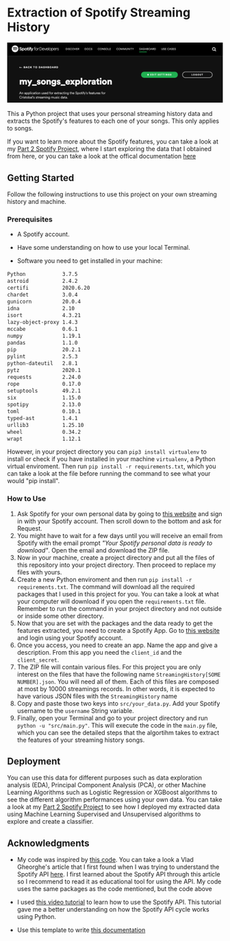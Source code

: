 # Extraction of Spotify Streaming History

![spotify_app_screenshot](img/spotify_app_web_screenshot.png)

This a Python project that uses your personal streaming history data and extracts the Spotify's features to each one of your songs. This only applies to songs. 

If you want to learn more about the Spotify features, you can take a look at my [Part 2 Spotify Project](https://github.com/cristobalza/spotify_my_songs_classifier), where I start exploring the data that I obtained from here, or you can take a look at the offical documentation [here](https://developer.spotify.com/documentation/web-api/reference/tracks/get-audio-features/)

## Getting Started

Follow the following instructions to use this project on your own streaming history and machine.

### Prerequisites

- A Spotify account.

- Have some understanding on how to use your local Terminal.

- Software you need to get installed in your machine:

```
Python            3.7.5
astroid           2.4.2
certifi           2020.6.20
chardet           3.0.4
gunicorn          20.0.4
idna              2.10
isort             4.3.21
lazy-object-proxy 1.4.3
mccabe            0.6.1
numpy             1.19.1
pandas            1.1.0
pip               20.2.1
pylint            2.5.3
python-dateutil   2.8.1
pytz              2020.1
requests          2.24.0
rope              0.17.0
setuptools        49.2.1
six               1.15.0
spotipy           2.13.0
toml              0.10.1
typed-ast         1.4.1
urllib3           1.25.10
wheel             0.34.2
wrapt             1.12.1
```

However, in your project directory you can `pip3 install virtualenv` to install or check if you have installed in your machine `virtualenv`, a Python virtual enviroment. Then run `pip install -r requirements.txt`, which you can take a look at the file before running the command to see what your would "pip install".

### How to Use

1. Ask Spotify for your own personal data by going to [this website](https://www.spotify.com/uk/account/privacy/) and sign in with your Spotify account. Then scroll down to the bottom and ask for Request.
2. You might have to wait for a few days until you will receive an email from Spotify with the email prompt *"Your Spotify personal data is ready to download"*. Open the email and download the ZIP file.
4. Now in your machine, create a project directory and put all the files of this repository into your project directory. Then proceed to replace my files with yours.
5. Create a new Python enviroment and then run `pip install -r requirements.txt`. The command will download all the required packages that I used in this project for you. You can take a look at what your computer will download if you open the `requirements.txt` file. Remember to run the command in your project directory and not outside or inside some other directory.
6. Now that you are set with the packages and the data ready to get the features extracted, you need to create a Spotify App. Go to [this website](https://developer.spotify.com/dashboard/login) and login using your Spotify account.
7. Once you access, you need to create an app. Name the app and give a description. From this app you need the `client_id` and the `client_secret`. 
3. The ZIP file will contain various files. For this project you are only interest on the files that have the following name `StreamingHistory[SOME NUMBER].json`. You will need all of them. Each of this files are composed at most by 10000 streamings records. In other words, it is expected to have various JSON files with the `StreamingHistory` name
8. Copy and paste those two keys into `src/your_data.py`. Add your Spotify username to the `username` String variable.
9. Finally, open your Terminal and go to your project directory and run `python -u "src/main.py"`. This will execute the code in the `main.py` file, which you can see the detailed steps that the algortihm takes to extract the features of your streaming history songs.

## Deployment

You can use this data for different purposes such as data exploration analysis (EDA), Principal Component Analysis (PCA), or other Machine Learning Algorithms such as Logistic Regression or XGBoost algorithms to see the different algorithm performances using your own data. You can take a look at  my [Part 2 Spotify Project](https://github.com/cristobalza/spotify_my_songs_classifier) to see how I deployed my extracted data using Machine Learning Supervised and Unsupervised algorithms to explore and create a classifier.


## Acknowledgments

* My code was inspired by [this code](https://github.com/vlad-ds/spoty-records). You can take a look a Vlad Gheorghe's article that I first found when I was trying to understand the Spotify API [here](https://towardsdatascience.com/get-your-spotify-streaming-history-with-python-d5a208bbcbd3). I first learned about the Spotify API through this article so I recommend to read it as educational tool for using the API.
My code uses the same packages as the code mentioned, but the code above 

* I used [this video tutorial](https://www.youtube.com/watch?v=xdq6Gz33khQ&t=4375s) to learn how to use the Spotify API. This tutorial gave me a better understanding on how the Spotify API cycle works using Python. 

* Use this template to write [this documentation](https://gist.github.com/PurpleBooth/109311bb0361f32d87a2) 